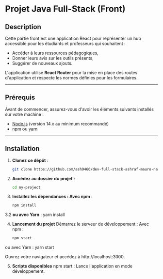 # Projet Java Full-Stack (Front)

## Description
Cette partie front est une application React pour représenter un hub accessible pour les étudiants et professeurs qui souhaitent :
- Accéder à leurs ressources pédagogiques,
- Donner leurs avis sur les outils présents,
- Suggérer de nouveaux ajouts.

L'application utilise **React Router** pour la mise en place des routes d'application et respecte les normes définies pour les formulaires.

---

## Prérequis

Avant de commencer, assurez-vous d'avoir les éléments suivants installés sur votre machine :

- [Node.js](https://nodejs.org/) (version 14.x au minimum recommandé)
- [npm](https://www.npmjs.com/) ou [yarn](https://yarnpkg.com/) 

---

## Installation

1. **Clonez ce dépôt** :
   ```bash
   git clone https://github.com/ash9466/dev-full-stack-ashraf-mauro-nael-front.git

2. **Accédez au dossier du projet** :
   ```bash
   cd my-project

3. **Installez les dépendances : Avec npm** :
   ```bash
   npm install
   
3.2 **ou avec Yarn** :
   yarn install

4. **Lancement du projet**
Démarrez le serveur de développement : Avec npm :

   ```bash
   npm start

ou avec Yarn : yarn start

Ouvrez votre navigateur et accédez à http://localhost:3000. 

5. **Scripts disponibles**
npm start : Lance l'application en mode développement.
